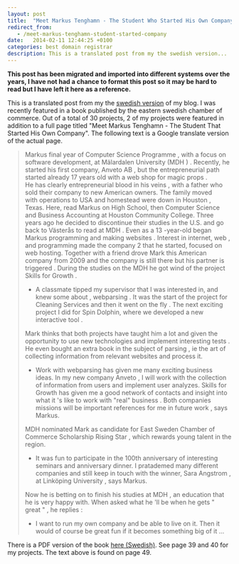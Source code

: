 ```yaml
---
layout: post
title:  "Meet Markus Tenghamn - The Student Who Started His Own Company"
redirect_from:
   - /meet-markus-tenghamn-student-started-company
date:   2014-02-11 12:44:25 +0100
categories: best domain registrar
description: This is a translated post from my the swedish version...
---
```


**This post has been migrated and imported into different systems over the years, I have not had a chance to format this post so it may be hard to read but I have left it here as a reference.**

This is a translated post from my the [swedish version](http://markustenghamn.se/mot-markus-tenghamn-studenten-som-startade-eget "Möt Markus Tenghamn - Studenten som startade eget") of my blog. I was recently featured in a book published by the eastern swedish chamber of commerce. Out of a total of 30 projects, 2 of my projects were featured in addition to a full page titled "Meet Markus Tenghamn - The Student That Started His Own Company". The following text is a Google translate version of the actual page.

> Markus final year of Computer Science Programme , with a focus on software development, at Mälardalen University (MDH ) . Recently, he started his first company, Anveto AB , but the entrepreneurial path started already 17 years old with a web shop for magic props .  
>  He has clearly entrepreneurial blood in his veins , with a father who sold their company to new American owners. The family moved  
>  with operations to USA and homestead were down in Houston , Texas. Here, read Markus on High School, then Computer Science and Business Accounting at Houston Community College. Three years ago he decided to discontinue their studies in the U.S. and go back to Västerås to read at MDH . Even as a 13 -year-old began Markus programming and making websites . Interest in internet, web , and programming made ​​the company 2 that he started, focused on web hosting. Together with a friend drove Mark this American company from 2009 and the company is still there but his partner is triggered . During the studies on the MDH he got wind of the project  
>  Skills for Growth .  
>   
>  - A classmate tipped my supervisor that I was interested in, and knew some about , webparsing . It was the start of the project for Cleaning Services and then it went on the fly . The next exciting project I did for Spin Dolphin, where we developed a new interactive tool .  
>   
>  Mark thinks that both projects have taught him a lot and given the opportunity to use new technologies and implement interesting tests . He even bought an extra book in the subject of parsing , ie the art of collecting information from relevant websites and process it.  
>   
>  - Work with webparsing has given me many exciting business ideas. In my new company Anveto , I will work with the collection of information from users and implement user analyzes. Skills for Growth has given me a good network of contacts and insight into what it 's like to work with "real" business . Both companies missions will be important references for me in future work , says Markus.  
>   
>  MDH nominated Mark as candidate for East Sweden Chamber of Commerce Scholarship Rising Star , which rewards young talent in the region.  
>   
>  - It was fun to participate in the 100th anniversary of interesting seminars and anniversary dinner. I pratademed many different companies and still keep in touch with the winner, Sara Angstrom , at Linköping University , says Markus.  
>   
>  Now he is betting on to finish his studies at MDH , an education that he is very happy with. When asked what he 'll be when he gets " great " , he replies :  
>   
>  - I want to run my own company and be able to live on it. Then it would of course be great fun if it becomes something big of it ...

  
 There is a PDF version of the book [here (Swedish)](http://www.ostsvenskahandelskammaren.se/img/2013/12/12/2233479.pdf "Kompetens för Tillväxt"). See page 39 and 40 for my projects. The text above is found on page 49.